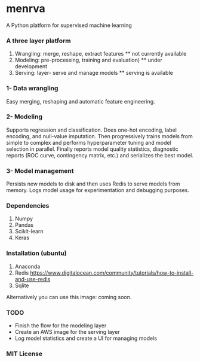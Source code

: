 # menrva
A Python platform for supervised machine learning

### A three layer platform
1. Wrangling: merge, reshape, extract features ** not currently available
2. Modeling: pre-processing, training and evaluation) ** under development
3. Serving: layer- serve and manage models ** serving is available

### 1- Data wrangling
Easy merging, reshaping and automatic feature engineering.

### 2- Modeling
Supports regression and classification. Does one-hot encoding, label encoding, and null-value imputation. Then progressively trains models from simple to complex and performs hyperparameter tuning and model selection in parallel. Finally reports model quality statistics, diagnostic reports (ROC curve, contingency matrix, etc.) and serializes the best model.

### 3- Model management
Persists new models to disk and then uses Redis to serve models from memory. Logs model usage for experimentation and debugging purposes.

### Dependencies
1. Numpy
2. Pandas
3. Scikit-learn
4. Keras

### Installation (ubuntu)
1. Anaconda
1. Redis https://www.digitalocean.com/community/tutorials/how-to-install-and-use-redis
2. Sqlite

Alternatively you can use this image: coming soon.

### TODO
- Finish the flow for the modeling layer
- Create an AWS image for the serving layer
- Log model statistics and create a UI for managing models

### MIT License